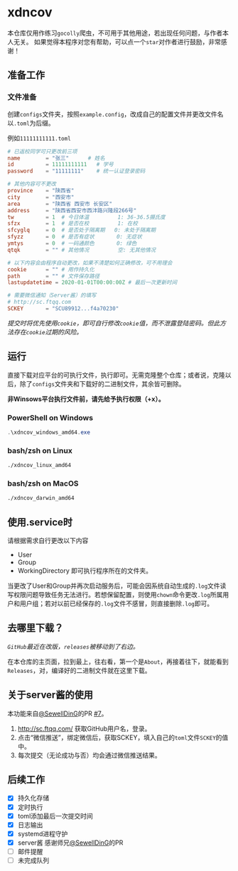 # xdncov
本仓库仅用作练习`gocolly`爬虫，不可用于其他用途，若出现任何问题，与作者本人无关。
如果觉得本程序对您有帮助，可以点一个`star`对作者进行鼓励，非常感谢！

## 准备工作

### 文件准备

创建`configs`文件夹，按照`example.config`，改成自己的配置文件并更改文件名以`.toml`为后缀。

例如`11111111111.toml`

```toml
# 已返校同学可只更改前三项
name     	= "张三"	    # 姓名
id       	= 11111111111   # 学号
password 	= "11111111"    # 统一认证登录密码

# 其他内容可不更改
province    = "陕西省"
city        = "西安市"
area        = "陕西省 西安市 长安区"
address     = "陕西省西安市西沣路兴隆段266号"
tw          = 1  # 今日体温         1: 36-36.5摄氏度
sfzx        = 1  # 是否在校         1: 在校
sfcyglq     = 0  # 是否处于隔离期   0: 未处于隔离期
sfyzz       = 0  # 是否有症状       0: 无症状
ymtys       = 0  # 一码通颜色       0: 绿色
qtqk        = "" # 其他情况         空: 无其他情况

# 以下内容会由程序自动更改，如果不清楚如何正确修改，可不用理会
cookie   	= "" # 用作持久化
path     	= "" # 文件保存路径
lastupdatetime = 2020-01-01T00:00:00Z # 最后一次更新时间

# 需要微信通知（Server酱）的填写
# http://sc.ftqq.com
SCKEY       = "SCU89912...f4a70230"
```

*提交时将优先使用`cookie`，即可自行修改`cookie`值，而不泄露登陆密码。但此方法存在`cookie`过期的风险。*

## 运行

直接下载对应平台的可执行文件，执行即可。无需克隆整个仓库；或者说，克隆以后，除了`configs`文件夹和下载好的二进制文件，其余皆可删除。

**非Winsows平台执行文件前，请先给予执行权限（+x）。**

### PowerShell on Windows

```powershell
.\xdncov_windows_amd64.exe
```

### bash/zsh on Linux

```bash
./xdncov_linux_amd64
```

### bash/zsh on MacOS

```bash
./xdncov_darwin_amd64
```

## 使用.service时

请根据需求自行更改以下内容

- User
- Group
- WorkingDirectory  即可执行程序所在的文件夹。

当更改了User和Group并再次启动服务后，可能会因系统自动生成的`.log`文件读写权限问题导致任务无法进行。若想保留配置，则使用`chown`命令更改`.log`所属用户和用户组；若对以前已经保存的`.log`文件不感冒，则直接删除`.log`即可。

## 去哪里下载？

*`GitHub`最近在改版，`releases`被移动到了右边。*

在本仓库的主页面，拉到最上，往右看，第一个是`About`，再接着往下，就能看到`Releases`，对，编译好的二进制文件就在这里下载。

## 关于server酱的使用

本功能来自[@SewellDinG](https://github.com/SewellDinG)的PR [#7](https://github.com/littleghost2016/xdncov/pull/7)。

1. http://sc.ftqq.com/ 获取GitHub用户名，登录。
2. 点击“微信推送”，绑定微信后，获取SCKEY，填入自己的`toml`文件`SCKEY`的值中。
3. 每次提交（无论成功与否）均会通过微信推送结果。

## 后续工作

- [x] 持久化存储
- [x] 定时执行
- [x] toml添加最后一次提交时间
- [x] 日志输出
- [x] systemd进程守护
- [x] server酱  感谢师兄[@SewellDinG](https://github.com/SewellDinG)的PR
- [ ] 邮件提醒
- [ ] 未完成队列
